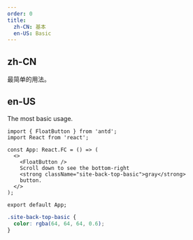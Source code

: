 ```yaml
---
order: 0
title:
  zh-CN: 基本
  en-US: Basic
---
```


## zh-CN

最简单的用法。

## en-US

The most basic usage.

```tsx
import { FloatButton } from 'antd';
import React from 'react';

const App: React.FC = () => (
  <>
    <FloatButton />
    Scroll down to see the bottom-right
    <strong className="site-back-top-basic">gray</strong>
    button.
  </>
);

export default App;
```

```css
.site-back-top-basic {
  color: rgba(64, 64, 64, 0.6);
}
```

<style>
[data-theme="dark"] .site-back-top-basic {
  color: rgba(255,255,255,.45);
}
</style>
